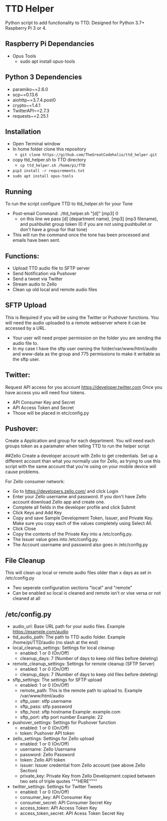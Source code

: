 # TTD Helper
Python script to add functionality to TTD.  Designed for Python 3.7+ Raspberry Pi 3 or 4.

## Raspberry Pi Dependancies
- Opus Tools
   - sudo apt install opus-tools

## Python 3 Dependencies
- paramiko~=2.6.0
- scp~=0.13.6
- aiohttp~=3.7.4.post0
- crypto~=1.4.1
- TwitterAPI~=2.7.3
- requests~=2.25.1

## Installation
- Open Terminal window
- In home folder clone this repository
  - `git clone https://github.com/TheGreatCodeholio/ttd_helper.git` 
- copy ttd_helper.sh to TTD directory
  - `cp ttd_helper.sh /home/pi/TTD`
- `pip3 install -r requirements.txt`
- `sudo apt install opus-tools`

## Running
To run the script configure TTD to ttd_helper.sh for your Tone
- Post-email Command: ./ttd_helper.sh "[d]" [mp3] 0
  - on this line we pass [d] (department name), [mp3] (mp3 filename), and pushbullet group token (0 if you are not using pushbullet or don't have a group for that tone) 
- This will run the command once the tone has been processed and emails have been sent. 

## Functions:
- Upload TTD audio file to SFTP server
- Send Notification via Pushover
- Send a tweet via Twitter
- Stream audio to Zello
- Clean up old local and remote audio files

## SFTP Upload
This is Required if you will be using the Twitter or Pushover functions. You will need the audio uploaded to a remote webserver where it can be accessed by a URL.
- Your user will need proper permission on the folder you are sending the audio file to.
- In my case I have the sftp user owning the folder/var/www/html/audio and www-data as the group and 775 permissions to make it writable as the sftp user.

## Twitter:
Request API access for you account https://developer.twitter.com
Once you have access you will need four tokens.
- API Consumer Key and Secret
- API Access Token and Secret
- Those will be placed in etc/config.py

## Pushover:
Create a Application and group for each department.
You will need each groups token as a paramater when telling TTD to run the helper script

##Zello
Create a developer account with Zello to get credentials.  Set up a different account than what you normally use for Zello, as trying to use this script with the same account that you're using on your mobile device will cause problems.

For Zello consumer network:
- Go to https://developers.zello.com/ and click Login
- Enter your Zello username and password. If you don't have Zello account download Zello app and create one.
- Complete all fields in the developer profile and click Submit
- Click Keys and Add Key
- Copy and save Sample Development Token, Issuer, and Private Key. Make sure you copy each of the values completely using Select All.
- Click Close
- Copy the contents of the Private Key into a /etc/config.py.
- The Issuer value goes into /etc/config.py.
- The Account username and password also goes in /etc/config.py

## File Cleanup
This will clean up local or remote audio files older than x days as set in /etc/config.py
- Two seperate configuration sections "local" and "remote"
- Can be enabled so local is cleaned and remote isn't or vise versa or not cleaned at all

## /etc/config.py
- audio_url:  Base URL path for your audio files. Example https://example.com/audio
- ttd_audio_path:  The path to TTD audio folder. Example /home/pi/TTD/audio (no slash at the end)  
- local_cleanup_settings:  Settings for local cleanup
  - enabled: 1 or 0 (On/Off)
  - cleanup_days: 7 (Number of days to keep old files before deleting)
- remote_cleanup_settings:  Settings for remote cleanup (SFTP Server)
  - enabled: 1 or 0 (On/Off)
  - cleanup_days: 7 (Number of days to keep old files before deleting)
- sftp_settings: The settings for SFTP upload
  -  enabled: 1 or 0 (On/Off)
  -  remote_path: This is the remote path to upload to. Example /var/www/html/audio
  -  sftp_user: stfp username
  -  sftp_pass: stfp password
  -  sftp_host: sftp hostname Example: example.com
  -  sftp_port: sftp port number Example: 22
- pushover_settings:  Settings for Pushover function
  - enabled: 1 or 0 (On/Off)
  - token: Pushover API token
- zello_settings:  Settings for Zello upload
  -  enabled: 1 or 0 (On/Off)
  -  username: Zello Username
  -  password: Zello Password
  -  token: Zello API token
  -  issuer: Issuer credential from Zello account (see above Zello Section)
  -  private_key: Private Key from Zello Development copied between two sets of triple quotes """HERE""""
- twitter_settings: Settings for Twitter Tweets
  -  enabled: 1 or 0 (On/Off)
  -  consumer_key: API Consumer Key
  -  consumer_secret: API Consumer Secret Key
  -  access_token: API Access Token Key
  -  access_token_secret: API Acess Token Secret Key 
